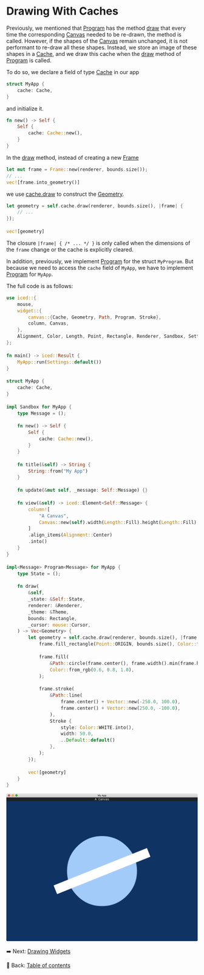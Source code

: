 # Drawing With Caches

Previously, we mentioned that [Program](https://docs.rs/iced/0.12.1/iced/widget/canvas/trait.Program.html) has the method [draw](https://docs.rs/iced/0.12.1/iced/widget/canvas/trait.Program.html#tymethod.draw) that every time the corresponding [Canvas](https://docs.rs/iced/0.12.1/iced/widget/canvas/struct.Canvas.html) needed to be re-drawn, the method is called.
However, if the shapes of the [Canvas](https://docs.rs/iced/0.12.1/iced/widget/canvas/struct.Canvas.html) remain unchanged, it is not performant to re-draw all these shapes.
Instead, we store an image of these shapes in a [Cache](https://docs.rs/iced/0.12.1/iced/widget/canvas/struct.Cache.html), and we draw this cache when the [draw](https://docs.rs/iced/0.12.1/iced/widget/canvas/trait.Program.html#tymethod.draw) method of [Program](https://docs.rs/iced/0.12.1/iced/widget/canvas/trait.Program.html) is called.

To do so, we declare a field of type [Cache](https://docs.rs/iced/0.12.1/iced/widget/canvas/struct.Cache.html) in our app

```rust
struct MyApp {
    cache: Cache,
}
```

and initialize it.

```rust
fn new() -> Self {
    Self {
        cache: Cache::new(),
    }
}
```

In the [draw](https://docs.rs/iced/0.12.1/iced/widget/canvas/trait.Program.html#tymethod.draw) method, instead of creating a new [Frame](https://docs.rs/iced/0.12.1/iced/widget/canvas/enum.Frame.html)

```rust
let mut frame = Frame::new(renderer, bounds.size());
// ...
vec![frame.into_geometry()]
```

we use [cache.draw](https://docs.rs/iced/0.12.1/iced/widget/canvas/struct.Cache.html#method.draw) to construct the [Geometry](https://docs.rs/iced/0.12.1/iced/widget/canvas/enum.Geometry.html).

```rust
let geometry = self.cache.draw(renderer, bounds.size(), |frame| {
    // ...
});

vec![geometry]
```

The closure `|frame| { /* ... */ }` is only called when the dimensions of the `frame` change or the cache is explicitly cleared.

In addition, previously, we implement [Program](https://docs.rs/iced/0.12.1/iced/widget/canvas/trait.Program.html) for the struct `MyProgram`.
But because we need to access the `cache` field of `MyApp`, we have to implement [Program](https://docs.rs/iced/0.12.1/iced/widget/canvas/trait.Program.html) for `MyApp`.

The full code is as follows:

```rust
use iced::{
    mouse,
    widget::{
        canvas::{Cache, Geometry, Path, Program, Stroke},
        column, Canvas,
    },
    Alignment, Color, Length, Point, Rectangle, Renderer, Sandbox, Settings, Theme, Vector,
};

fn main() -> iced::Result {
    MyApp::run(Settings::default())
}

struct MyApp {
    cache: Cache,
}

impl Sandbox for MyApp {
    type Message = ();

    fn new() -> Self {
        Self {
            cache: Cache::new(),
        }
    }

    fn title(&self) -> String {
        String::from("My App")
    }

    fn update(&mut self, _message: Self::Message) {}

    fn view(&self) -> iced::Element<Self::Message> {
        column![
            "A Canvas",
            Canvas::new(self).width(Length::Fill).height(Length::Fill)
        ]
        .align_items(Alignment::Center)
        .into()
    }
}

impl<Message> Program<Message> for MyApp {
    type State = ();

    fn draw(
        &self,
        _state: &Self::State,
        renderer: &Renderer,
        _theme: &Theme,
        bounds: Rectangle,
        _cursor: mouse::Cursor,
    ) -> Vec<Geometry> {
        let geometry = self.cache.draw(renderer, bounds.size(), |frame| {
            frame.fill_rectangle(Point::ORIGIN, bounds.size(), Color::from_rgb(0.0, 0.2, 0.4));

            frame.fill(
                &Path::circle(frame.center(), frame.width().min(frame.height()) / 4.0),
                Color::from_rgb(0.6, 0.8, 1.0),
            );

            frame.stroke(
                &Path::line(
                    frame.center() + Vector::new(-250.0, 100.0),
                    frame.center() + Vector::new(250.0, -100.0),
                ),
                Stroke {
                    style: Color::WHITE.into(),
                    width: 50.0,
                    ..Default::default()
                },
            );
        });

        vec![geometry]
    }
}
```

![Drawing With Caches](./pic/drawing_with_caches.png)

:arrow_right:  Next: [Drawing Widgets](./drawing_widgets.md)

:blue_book: Back: [Table of contents](./../README.md)
